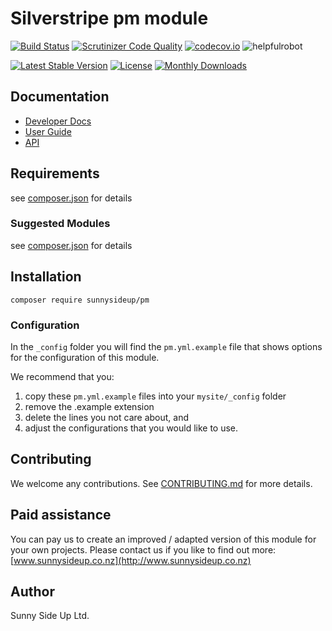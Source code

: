 # Silverstripe pm module
[![Build Status](https://travis-ci.org/sunnysideup/silverstripe-pm.svg?branch=master)](https://travis-ci.org/sunnysideup/silverstripe-pm)
[![Scrutinizer Code Quality](https://scrutinizer-ci.com/g/sunnysideup/silverstripe-pm/badges/quality-score.png?b=master)](https://scrutinizer-ci.com/g/sunnysideup/silverstripe-pm/?branch=master)
[![codecov.io](https://codecov.io/github/sunnysideup/silverstripe-pm/coverage.svg?branch=master)](https://codecov.io/github/sunnysideup/silverstripe-pm?branch=master)
![helpfulrobot](https://helpfulrobot.io/sunnysideup/pm/badge)

[![Latest Stable Version](https://poser.pugx.org/sunnysideup/pm/version)](https://packagist.org/packages/sunnysideup/pm)
[![License](https://poser.pugx.org/sunnysideup/pm/license)](https://packagist.org/packages/sunnysideup/pm)
[![Monthly Downloads](https://poser.pugx.org/sunnysideup/pm/d/monthly)](https://packagist.org/packages/sunnysideup/pm)


## Documentation



 * [Developer Docs](docs/en/INDEX.md)
 * [User Guide](docs/en/userguide.md)
 * [API](http://ssmods.com/apis/pm/docs/en/api/)

## Requirements



see [composer.json](composer.json) for details

### Suggested Modules



see [composer.json](composer.json) for details


## Installation


```
composer require sunnysideup/pm
```

### Configuration



In the `_config` folder you will find the `pm.yml.example`
file that shows options for the configuration of this module.

We recommend that you:

  1. copy these `pm.yml.example` files into your
`mysite/_config` folder
  2. remove the .example extension
  3. delete the lines you not care about, and
  4. adjust the configurations that you would like to use.


## Contributing



We welcome any contributions. See [CONTRIBUTING.md](CONTRIBUTING.md) for more details.

## Paid assistance



You can pay us to create an improved / adapted version of this module for your own projects.  Please contact us if you like to find out more: [www.sunnysideup.co.nz](http://www.sunnysideup.co.nz)

## Author



Sunny Side Up Ltd.
